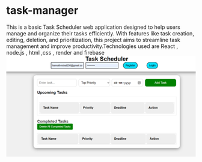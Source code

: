 # task-manager
This is a basic Task Scheduler web application designed to help users manage and organize their tasks efficiently. With features like task creation, editing, deletion, and prioritization, this project aims to streamline task management and improve productivity.Technologies used are React , node.js , html ,css , render and firebase
<img src="./bts/Screenshot 2024-08-19 183216.png">